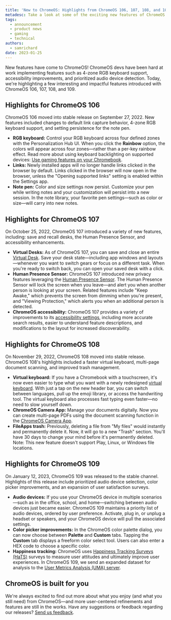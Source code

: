 ```yaml
---
title: 'New to ChromeOS: Highlights from ChromeOS 106, 107, 108, and 109'
metadesc: Take a look at some of the exciting new features of ChromeOS. ChromeOS 106 through 109 introduces RGB keyboard support, accessibility improvements, prioritized audio device detection, and more.
tags:
  - announcement
  - product news
  - gaming
  - technical
authors:
  - samrichard
date: 2023-01-25
---
```


New features have come to ChromeOS! ChromeOS devs have been hard at work implementing features such as 4-zone RGB keyboard support, accessibility improvements, and prioritized audio device detection. Today, we're highlighting a few interesting and impactful features introduced with ChromeOS 106, 107, 108, and 109.

## Highlights for ChromeOS 106

ChromeOS 106 moved into stable release on September 27, 2022. New features included changes to default link capture behavior, 4-zone RGB keyboard support, and setting persistence for the note pen.

- **RGB keyboard:** Control your RGB keyboard across four defined zones with the Personalization Hub UI. When you click the **Rainbow** option, the colors will appear across four zones—rather than a per-key rainbow effect. Read more about using keyboard backlighting on supported devices: [Use gaming features on your Chromebook](https://support.google.com/chromebook/answer/12313257?hl=en).
- **Links:** Newly installed apps will no longer handle links clicked in the browser by default. Links clicked in the browser will now open in the browser, unless the "Opening supported links" setting is enabled within the Settings app.
- **Note pen:** Color and size settings now persist. Customize your pen while writing notes and your customization will persist into a new session. In the note library, your favorite pen settings—such as color or size—will carry into new notes.

## Highlights for ChromeOS 107

On October 25, 2022, ChromeOS 107 introduced a variety of new features, including: save and recall desks, the Human Presence Sensor, and accessibility enhancements.

- **Virtual Desks:** As of ChromeOS 107, you can save and close an entire [Virtual Desk](https://support.google.com/chromebook/answer/9594869?hl=en). Save your desk state—including app windows and layouts—whenever you want to switch gears or focus on a different task. When you're ready to switch back, you can open your saved desk with a click.
- **Human Presence Sensor:** ChromeOS 107 introduced new privacy features leveraging the [Human Presence Sensor](https://chromium.googlesource.com/chromiumos/platform/hps-firmware/+/refs/heads/main/README.md). The Human Presence Sensor will lock the screen when you leave—and alert you when another person is looking at your screen. Related features include "Keep Awake," which prevents the screen from dimming when you're present, and "Viewing Protection," which alerts you when an additional person is detected.
- **ChromeOS accessibility:** ChromeOS 107 provides a variety of improvements to its [accessibility settings](https://support.google.com/chromebook/answer/177893?hl=en), including more accurate search results, easier to understand feature descriptions, and modifications to the layout for increased discoverability.

## Highlights for ChromeOS 108

On November 29, 2022, ChromeOS 108 moved into stable release. ChromeOS 108's highlights included a faster virtual keyboard, multi-page document scanning, and improved trash management.

- **Virtual keyboard:** If you have a Chromebook with a touchscreen, it's now even easier to type what you want with a newly redesigned [virtual keyboard](https://support.google.com/chromebook/answer/6076237?hl=en). With just a tap on the new header bar, you can switch between languages, pull up the emoji library, or access the handwriting tool. The virtual keyboard also processes fast typing even faster—no need to slow yourself down.
- **ChromeOS Camera App:** Manage your documents digitally. Now you can create multi-page PDFs using the document scanning function in the [ChromeOS Camera App](https://support.google.com/chromebook/answer/4487486?hl=en).
- **FileApps trash:** Previously, deleting a file from "My files" would instantly and permanently delete it. Now, it will go to a new "Trash" section. You'll have 30 days to change your mind before it's permanently deleted. Note: This new feature doesn't support Play, Linux, or Windows file locations.

## Highlights for ChromeOS 109

On January 12, 2023, ChromeOS 109 was released to the stable channel. Highlights of this release include prioritized audio device selection, color picker improvements, and an expansion of user satisfaction surveys.

- **Audio devices:** If you use your ChromeOS device in multiple scenarios—such as in the office, school, and home—switching between audio devices just became easier. ChromeOS 109 maintains a priority list of audio devices, ordered by user preference. Activate, plug in, or unplug a headset or speakers, and your ChromeOS device will pull the associated settings.
- **Color picker improvements:** In the ChromeOS color palette dialog, you can now choose between **Palette** and **Custom** tabs. Tapping the **Custom** tab displays a freeform color select tool. Users can also enter a HEX code to choose a specific color.
- **Happiness tracking:** ChromeOS uses [Happiness Tracking Surveys (HaTS)](https://static.googleusercontent.com/media/research.google.com/en//pubs/archive/43221.pdf) surveys to measure user attitudes and ultimately improve user experiences. In ChromeOS 109, we send an expanded dataset for analysis to the [User Metrics Analysis (UMA) server](https://chromium.googlesource.com/chromiumos/platform2/+/HEAD/metrics/README.md).

## ChromeOS is built for you

We're always excited to find out more about what you enjoy (and what you still need) from ChromeOS—and more user-centered refinements and features are still in the works. Have any suggestions or feedback regarding our releases? [Send us feedback](https://support.google.com/chromebook/answer/2982029?hl=en).
